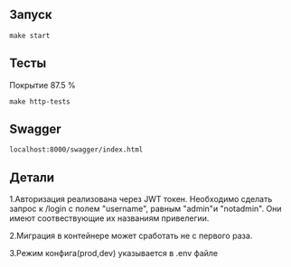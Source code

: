 ## Запуск

```
make start
```

## Тесты
Покрытие 87.5 %

```
make http-tests
```


## Swagger

```
localhost:8000/swagger/index.html
```


## Детали

1.Авторизация реализована через JWT токен. Необходимо сделать запрос к /login  с полем "username", равным "admin"и "notadmin". Они имеют соотвествующие их названиям привелегии.


2.Миграция в контейнере может сработать не с первого раза.

3.Режим конфига(prod,dev) указывается в .env файле
